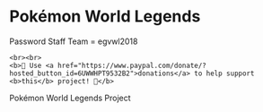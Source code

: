 # Pokémon World Legends

Password Staff Team = egvwl2018

<p align="center">
	<div id="donate-button-container">
		<div id="donate-button"></div>
		<script src="https://www.paypalobjects.com/donate/sdk/donate-sdk.js" charset="UTF-8"></script>
		<script>
		PayPal.Donation.Button({
		env:'production',
		hosted_button_id:'6UWWHPT9532B2',
		image: {
		src:'https://www.paypalobjects.com/en_US/i/btn/btn_donate_LG.gif',
		alt:'Donate with PayPal button',
		title:'PayPal - The safer, easier way to pay online!',
		}
		}).render('#donate-button');
	</script>
	</div>

	<br><br>
	<b>🙌 Use <a href="https://www.paypal.com/donate/?hosted_button_id=6UWWHPT9532B2">donations</a> to help support <b>this</b> project! 🙌</b>
</p>

Pokémon World Legends Project

